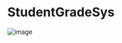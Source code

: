 ﻿# StudentGradeSys
![image](https://github.com/raghadmta/StudentGradeSys/assets/55548241/f94968b1-4ba8-4301-9e0c-c0d2cc49d547)


